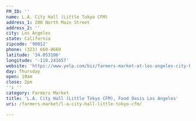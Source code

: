 ```yaml
---
FM_ID: ''
name: L.A. City Hall (Little Tokyo CFM)
address_1: 200 North Main Street
address_2: ''
city: Los Angeles
state: California
zipcode: '90012'
phone: (323) 660-8660
latitude: '34.053106'
longitude: '-118.241657'
website: 'https://www.yelp.com/biz/farmers-market-at-los-angeles-city-hall-los-angeles'
day: Thursday
open: 10am
close: 2pm
'': ''
category: Farmers Market
title: 'L.A. City Hall (Little Tokyo CFM), Food Oasis Los Angeles'
uri: /farmers-market/l-a-city-hall-little-tokyo-cfm/

---
```

